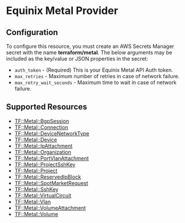 # Equinix Metal Provider

## Configuration

To configure this resource, you must create an AWS Secrets Manager secret with the name **terraform/metal**. The below arguments may be included as the key/value or JSON properties in the secret:

* `auth_token` - (Required) This is your Equinix Metal API Auth token.
* `max_retries` - Maximum number of retries in case of network failure.
* `max_retry_wait_seconds` - Maximum time to wait in case of network failure.


## Supported Resources

* [TF::Metal::BgpSession](../resources/metal/TF-Metal-BgpSession/docs/README.md)
* [TF::Metal::Connection](../resources/metal/TF-Metal-Connection/docs/README.md)
* [TF::Metal::DeviceNetworkType](../resources/metal/TF-Metal-DeviceNetworkType/docs/README.md)
* [TF::Metal::Device](../resources/metal/TF-Metal-Device/docs/README.md)
* [TF::Metal::IpAttachment](../resources/metal/TF-Metal-IpAttachment/docs/README.md)
* [TF::Metal::Organization](../resources/metal/TF-Metal-Organization/docs/README.md)
* [TF::Metal::PortVlanAttachment](../resources/metal/TF-Metal-PortVlanAttachment/docs/README.md)
* [TF::Metal::ProjectSshKey](../resources/metal/TF-Metal-ProjectSshKey/docs/README.md)
* [TF::Metal::Project](../resources/metal/TF-Metal-Project/docs/README.md)
* [TF::Metal::ReservedIpBlock](../resources/metal/TF-Metal-ReservedIpBlock/docs/README.md)
* [TF::Metal::SpotMarketRequest](../resources/metal/TF-Metal-SpotMarketRequest/docs/README.md)
* [TF::Metal::SshKey](../resources/metal/TF-Metal-SshKey/docs/README.md)
* [TF::Metal::VirtualCircuit](../resources/metal/TF-Metal-VirtualCircuit/docs/README.md)
* [TF::Metal::Vlan](../resources/metal/TF-Metal-Vlan/docs/README.md)
* [TF::Metal::VolumeAttachment](../resources/metal/TF-Metal-VolumeAttachment/docs/README.md)
* [TF::Metal::Volume](../resources/metal/TF-Metal-Volume/docs/README.md)